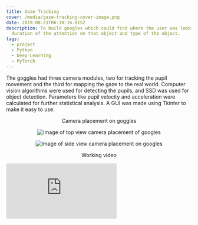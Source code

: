 ```yaml
---
title: Gaze Tracking
cover: /media/gaze-tracking-cover-image.png
date: 2019-08-21T06:10:16.015Z
description: To build googles which could find where the user was looking,
  duration of the attention on that object and type of the object.
tags:
  - project
  - Python
  - Deep-Learning
  - PyTorch
---
```

The goggles had three camera modules, two for tracking the pupil movement and the third for mapping the gaze to the real world. Computer vision algorithms were used for detecting the pupils, and SSD was used for object detection. Parameters like pupil velocity and acceleration were calculated for further statistical analysis. A GUI was made using Tkinter to make it easy to use.

<p style="text-align: center"> Camera placement on goggles </p>

<div style="text-align: center"> 

![Image of top view camera placement of googles](/media/gaze_tracking2.jpeg "Top view")

![Image of side view camera placement on googles](/media/gaze_tracking1.jpeg "Side view")

</div>

<p style="text-align: center"> Working video </p>

<Embed
  src="https://www.youtube.com/embed/5lzAPG3GL5c"
/>